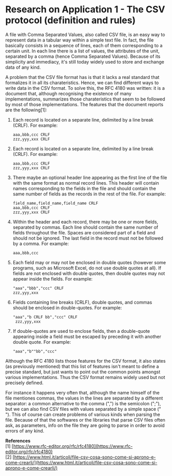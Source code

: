 # Research on Application 1 - The CSV protocol (definition and rules)

A file with Comma Separated Values, also called CSV file, is an easy way to represent data in a tabular way within a simple text file. In fact, the file basically consists in a sequence of lines, each of them corresponding to a certain unit. In each line there is a list of values, the attributes of the unit, separated by a comma (hence Comma Separated Values). Because of its simplicity and immediacy, it's still today widely used to store and exchange data of any kind.

A problem that the CSV file format has is that it lacks a real standard that formalizes it in all its charateristics. Hence, we can find different ways to write data in the CSV format. To solve this, the RFC 4180 was written: it is a document that, although recognising the existence of many implementations, summarizes those charateristics that seem to be followed by most of those implementations. The features that the document reports are the following[1]:

1. Each record is located on a separate line, delimited by a line break (CRLF). For example:

       aaa,bbb,ccc CRLF
       zzz,yyy,xxx CRLF

2. Each record is located on a separate line, delimited by a line break (CRLF). For example:

       aaa,bbb,ccc CRLF
       zzz,yyy,xxx CRLF

3. There maybe an optional header line appearing as the first line of the file with the same format as normal record lines. This header will contain names corresponding to the fields in the file and should contain the same number of fields as the records in the rest of the file. For example:

       field_name,field_name,field_name CRLF
       aaa,bbb,ccc CRLF
       zzz,yyy,xxx CRLF

4. Within the header and each record, there may be one or more fields, separated by commas. Each line should contain the same number of fields throughout the file. Spaces are considered part of a field and should not be ignored. The last field in the record must not be followed by a comma. For example:

       aaa,bbb,ccc

5. Each field may or may not be enclosed in double quotes (however some programs, such as Microsoft Excel, do not use double quotes at all). If fields are not enclosed with double quotes, then double quotes may not appear inside the fields. For example:

       "aaa","bbb","ccc" CRLF
       zzz,yyy,xxx

6. Fields containing line breaks (CRLF), double quotes, and commas should be enclosed in double-quotes. For example:

       "aaa","b CRLF bb","ccc" CRLF
        zzz,yyy,xxx

7. If double-quotes are used to enclose fields, then a double-quote appearing inside a field must be escaped by preceding it with another double quote. For example:

       "aaa","b""bb","ccc"

Although the RFC 4180 lists those features for the CSV format, it also states (as previously mentioned) that this list of features isn't meant to define a precise standard, but just wants to point out the common points amongst various implementations. Thus the CSV format remains widely used but not precisely defined.

For instance it happens very often that, although the name himself of the file mentiones commas, the values in the lines are separated by a different separator: a common alternative to the comma (",") is the semicolon (";"), but we can also find CSV files with values separated by a simple space (" "). This of course can create problems of various kinds when parsing the file. Because of that the softwares or the libraries that parse CSV files often ask, as parameters, info on the file they are going to parse in order to avoid errors of any kind.

**References** \
[1] [https://www.rfc-editor.org/rfc/rfc4180](https://www.rfc-editor.org/rfc/rfc4180) \
[2] [https://www.html.it/articoli/file-csv-cosa-sono-come-si-aprono-e-come-crearli/](https://www.html.it/articoli/file-csv-cosa-sono-come-si-aprono-e-come-crearli/)